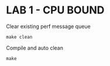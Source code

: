# LAB 1 - CPU BOUND

Clear existing perf message queue

`make clean`

Compile and auto clean

`make`
